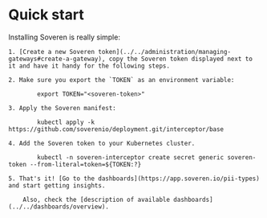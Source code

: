 # Quick start

Installing Soveren is really simple:


    1. [Create a new Soveren token](../../administration/managing-gateways#create-a-gateway), copy the Soveren token displayed next to it and have it handy for the following steps.
     
    2. Make sure you export the `TOKEN` as an environment variable:
    
            export TOKEN="<soveren-token>"
    
    3. Apply the Soveren manifest:     

            kubectl apply -k https://github.com/soverenio/deployment.git/interceptor/base
    
    4. Add the Soveren token to your Kubernetes cluster.
      
            kubectl -n soveren-interceptor create secret generic soveren-token --from-literal=token=${TOKEN:?}
    
    5. That's it! [Go to the dashboards](https://app.soveren.io/pii-types) and start getting insights.

        Also, check the [description of available dashboards](../../dashboards/overview).
